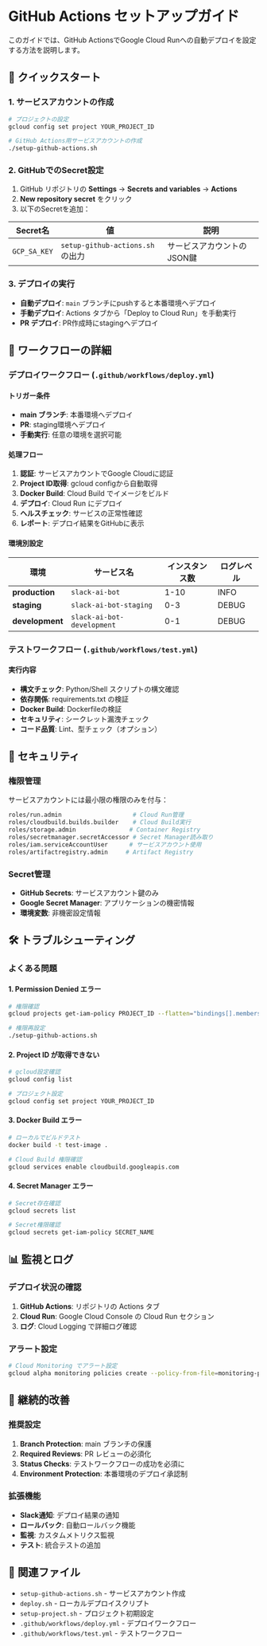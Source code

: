 # GitHub Actions セットアップガイド

このガイドでは、GitHub ActionsでGoogle Cloud Runへの自動デプロイを設定する方法を説明します。

## 🚀 クイックスタート

### 1. サービスアカウントの作成

```bash
# プロジェクトの設定
gcloud config set project YOUR_PROJECT_ID

# GitHub Actions用サービスアカウントの作成
./setup-github-actions.sh
```

### 2. GitHubでのSecret設定

1. GitHub リポジトリの **Settings** → **Secrets and variables** → **Actions**
2. **New repository secret** をクリック
3. 以下のSecretを追加：

| Secret名 | 値 | 説明 |
|----------|-----|------|
| `GCP_SA_KEY` | `setup-github-actions.sh`の出力 | サービスアカウントのJSON鍵 |

### 3. デプロイの実行

- **自動デプロイ**: `main` ブランチにpushすると本番環境へデプロイ
- **手動デプロイ**: Actions タブから「Deploy to Cloud Run」を手動実行
- **PR デプロイ**: PR作成時にstagingへデプロイ

## 🎯 ワークフローの詳細

### デプロイワークフロー (`.github/workflows/deploy.yml`)

#### トリガー条件

- **main ブランチ**: 本番環境へデプロイ
- **PR**: staging環境へデプロイ  
- **手動実行**: 任意の環境を選択可能

#### 処理フロー

1. **認証**: サービスアカウントでGoogle Cloudに認証
2. **Project ID取得**: gcloud configから自動取得
3. **Docker Build**: Cloud Build でイメージをビルド
4. **デプロイ**: Cloud Run にデプロイ
5. **ヘルスチェック**: サービスの正常性確認
6. **レポート**: デプロイ結果をGitHubに表示

#### 環境別設定

| 環境 | サービス名 | インスタンス数 | ログレベル |
|------|-----------|---------------|-----------|
| **production** | `slack-ai-bot` | 1-10 | INFO |
| **staging** | `slack-ai-bot-staging` | 0-3 | DEBUG |
| **development** | `slack-ai-bot-development` | 0-1 | DEBUG |

### テストワークフロー (`.github/workflows/test.yml`)

#### 実行内容

- **構文チェック**: Python/Shell スクリプトの構文確認
- **依存関係**: requirements.txt の検証
- **Docker Build**: Dockerfileの検証
- **セキュリティ**: シークレット漏洩チェック
- **コード品質**: Lint、型チェック（オプション）

## 🔐 セキュリティ

### 権限管理

サービスアカウントには最小限の権限のみを付与：

```bash
roles/run.admin                    # Cloud Run管理
roles/cloudbuild.builds.builder    # Cloud Build実行
roles/storage.admin               # Container Registry
roles/secretmanager.secretAccessor # Secret Manager読み取り
roles/iam.serviceAccountUser      # サービスアカウント使用
roles/artifactregistry.admin     # Artifact Registry
```

### Secret管理

- **GitHub Secrets**: サービスアカウント鍵のみ
- **Google Secret Manager**: アプリケーションの機密情報
- **環境変数**: 非機密設定情報

## 🛠️ トラブルシューティング

### よくある問題

#### 1. Permission Denied エラー

```bash
# 権限確認
gcloud projects get-iam-policy PROJECT_ID --flatten="bindings[].members" --format="table(bindings.role,bindings.members)"

# 権限再設定
./setup-github-actions.sh
```

#### 2. Project ID が取得できない

```bash
# gcloud設定確認
gcloud config list

# プロジェクト設定
gcloud config set project YOUR_PROJECT_ID
```

#### 3. Docker Build エラー

```bash
# ローカルでビルドテスト
docker build -t test-image .

# Cloud Build 権限確認
gcloud services enable cloudbuild.googleapis.com
```

#### 4. Secret Manager エラー

```bash
# Secret存在確認
gcloud secrets list

# Secret権限確認
gcloud secrets get-iam-policy SECRET_NAME
```

## 📊 監視とログ

### デプロイ状況の確認

1. **GitHub Actions**: リポジトリの Actions タブ
2. **Cloud Run**: Google Cloud Console の Cloud Run セクション
3. **ログ**: Cloud Logging で詳細ログ確認

### アラート設定

```bash
# Cloud Monitoring でアラート設定
gcloud alpha monitoring policies create --policy-from-file=monitoring-policy.yaml
```

## 🔄 継続的改善

### 推奨設定

1. **Branch Protection**: main ブランチの保護
2. **Required Reviews**: PR レビューの必須化
3. **Status Checks**: テストワークフローの成功を必須に
4. **Environment Protection**: 本番環境のデプロイ承認制

### 拡張機能

- **Slack通知**: デプロイ結果の通知
- **ロールバック**: 自動ロールバック機能
- **監視**: カスタムメトリクス監視
- **テスト**: 統合テストの追加

## 📝 関連ファイル

- `setup-github-actions.sh` - サービスアカウント作成
- `deploy.sh` - ローカルデプロイスクリプト
- `setup-project.sh` - プロジェクト初期設定
- `.github/workflows/deploy.yml` - デプロイワークフロー
- `.github/workflows/test.yml` - テストワークフロー